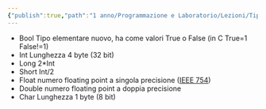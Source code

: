 ```yaml
---
{"publish":true,"path":"1 anno/Programmazione e Laboratorio/Lezioni/Tipi.md","permalink":"/1 anno/Programmazione e Laboratorio/Lezioni/Tipi/","PassFrontmatter":true}
---
```



- Bool
	 Tipo elementare nuovo, ha come valori True o False (in C True=1 False!=1)   
- Int
	 Lunghezza 4 byte (32 bit)
- Long
	 2*Int
- Short
	 Int/2
- Float
	 numero floating point a singola precisione ([IEEE 754](https://it.wikipedia.org/wiki/IEEE_754))  
- Double 
	 numero floating point a doppia precisione 
- Char
	 Lunghezza 1 byte (8 bit)
